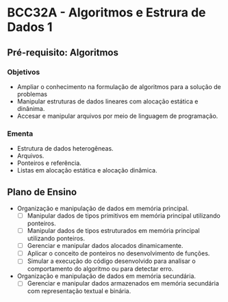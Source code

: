 # BCC32A - Algoritmos e Estrura de Dados 1

## Pré-requisito: Algoritmos

### Objetivos
- Ampliar o conhecimento na formulação de algoritmos para a solução de problemas
- Manipular estruturas de dados lineares com alocação estática e dinânima.
- Accesar e manipular arquivos por meio de linguagem de programação.

### Ementa
- Estrutura de dados heterogêneas.
- Arquivos.
- Ponteiros e referência.
- Listas em alocação estática e alocação dinâmica.

## Plano de Ensino
- Organização e manipulação de dados em memória principal.
    - [ ] Manipular dados de tipos primitivos em memória principal utilizando ponteiros.
    - [ ] Manipular dados de tipos estruturados em memória principal utilizando ponteiros.
    - [ ] Gerenciar e manipular dados alocados dinamicamente.
    - [ ] Aplicar o conceito de ponteiros no desenvolvimento de funções.
    - [ ] Simular a execução do código desenvolvido para analisar o comportamento do algoritmo ou para detectar erro.
- Organização e manipulação de dados em memória secundária.
    - [ ] Gerenciar e manipular dados armazenados em memória secundária com representação textual e binária.